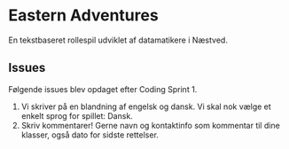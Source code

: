 # Eastern Adventures
En tekstbaseret rollespil udviklet af datamatikere i Næstved.

## Issues
Følgende issues blev opdaget efter Coding Sprint 1.
1. Vi skriver på en blandning af engelsk og dansk. Vi skal nok vælge et enkelt sprog for spillet: Dansk.
2. Skriv kommentarer! Gerne navn og kontaktinfo som kommentar til dine klasser, også dato for sidste rettelser.
